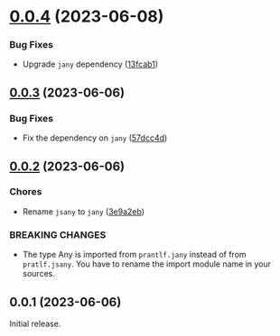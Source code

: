 # [0.0.4](https://github.com/prantlf/v-yaml/compare/v0.0.3...v0.0.4) (2023-06-08)


### Bug Fixes

* Upgrade `jany` dependency ([13fcab1](https://github.com/prantlf/v-yaml/commit/13fcab1edd903cc750e3b52ec7cdbe10b1d62e5e))



## [0.0.3](https://github.com/prantlf/v-yaml/compare/v0.0.2...v0.0.3) (2023-06-06)


### Bug Fixes

* Fix the dependency on `jany` ([57dcc4d](https://github.com/prantlf/v-yaml/commit/57dcc4d84813fab13ecdc50d36d7a2557ce7ce86))



## [0.0.2](https://github.com/prantlf/v-yaml/compare/v0.0.1...v0.0.2) (2023-06-06)


### Chores

* Rename `jsany` to `jany` ([3e9a2eb](https://github.com/prantlf/v-yaml/commit/3e9a2eb656b96a414849ffa92307a954e29b85ab))


### BREAKING CHANGES

* The type Any is imported from `prantlf.jany` instead of from `pratlf.jsany`. You have to rename the import module name in your sources.



## 0.0.1 (2023-06-06)


Initial release.
